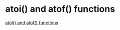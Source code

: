 # atoi() and atof() functions
[atoi() and atof() functions](https://aiwithcloud.com/2022/09/15/atoi_and_atof_functions/)